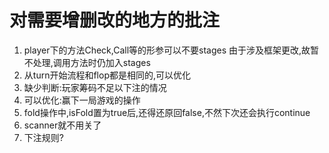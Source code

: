 # 对需要增删改的地方的批注
1. player下的方法Check,Call等的形参可以不要stages
    由于涉及框架更改,故暂不处理,调用方法时仍加入stages
2. 从turn开始流程和flop都是相同的,可以优化
3. 缺少判断:玩家筹码不足以下注的情况
4. 可以优化:赢下一局游戏的操作
5. fold操作中,isFold置为true后,还得还原回false,不然下次还会执行continue
6. scanner就不用关了
7. 下注规则?